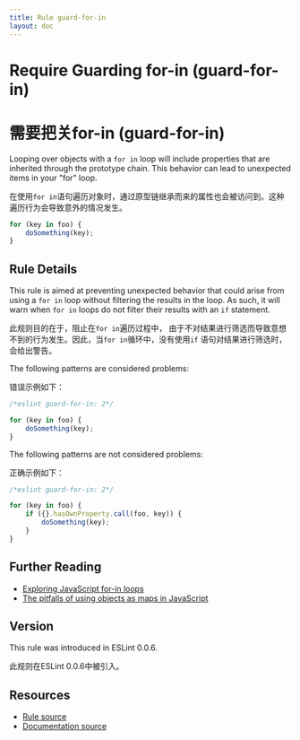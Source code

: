 ```yaml
---
title: Rule guard-for-in
layout: doc
---
```

<!-- Note: No pull requests accepted for this file. See README.md in the root directory for details. -->

# Require Guarding for-in (guard-for-in)
# 需要把关for-in (guard-for-in)

Looping over objects with a `for in` loop will include properties that are inherited through the prototype chain. This behavior can lead to unexpected items in your "for" loop.

在使用`for in`语句遍历对象时，通过原型链继承而来的属性也会被访问到。这种遍历行为会导致意外的情况发生。

```js
for (key in foo) {
    doSomething(key);
}
```

## Rule Details

This rule is aimed at preventing unexpected behavior that could arise from using a `for in` loop without filtering the results in the loop. As such, it will warn when `for in` loops do not filter their results with an `if` statement.

此规则目的在于，阻止在`for in`遍历过程中， 由于不对结果进行筛选而导致意想不到的行为发生。因此，当`for in`循环中，没有使用`if` 语句对结果进行筛选时，会给出警告。

The following patterns are considered problems:

错误示例如下：

```js
/*eslint guard-for-in: 2*/

for (key in foo) {
    doSomething(key);
}
```

The following patterns are not considered problems:

正确示例如下：

```js
/*eslint guard-for-in: 2*/

for (key in foo) {
    if ({}.hasOwnProperty.call(foo, key)) {
        doSomething(key);
    }
}
```

## Further Reading

* [Exploring JavaScript for-in loops](http://javascriptweblog.wordpress.com/2011/01/04/exploring-javascript-for-in-loops/)
* [The pitfalls of using objects as maps in JavaScript](http://www.2ality.com/2012/01/objects-as-maps.html)

## Version

This rule was introduced in ESLint 0.0.6.

此规则在ESLint 0.0.6中被引入。

## Resources

* [Rule source](https://github.com/eslint/eslint/tree/master/lib/rules/guard-for-in.js)
* [Documentation source](https://github.com/eslint/eslint/tree/master/docs/rules/guard-for-in.md)
